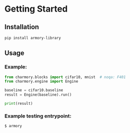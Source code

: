 # Getting Started

## Installation
```bash
pip install armory-library
```

## Usage
### Example:
```python
from charmory.blocks import cifar10, mnist  # noqa: F401
from charmory.engine import Engine

baseline = cifar10.baseline
result = Engine(baseline).run()

print(result)
```

### Example testing entrypoint:
```bash
$ armory
```
